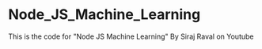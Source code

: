 # Node_JS_Machine_Learning
This is the code for "Node JS Machine Learning" By Siraj Raval on Youtube
